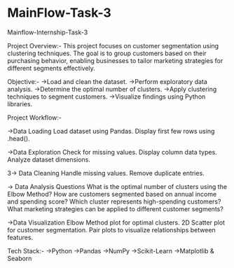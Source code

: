 # MainFlow-Task-3




Mainflow-Internship-Task-3

Project Overview:- This project focuses on customer segmentation using clustering techniques. The goal is to group customers based on their purchasing behavior, enabling businesses to tailor marketing strategies for different segments effectively.

Objective:- ->Load and clean the dataset. ->Perform exploratory data analysis. ->Determine the optimal number of clusters. ->Apply clustering techniques to segment customers. ->Visualize findings using Python libraries.

Project Workflow:-

->Data Loading Load dataset using Pandas. Display first few rows using .head().

->Data Exploration Check for missing values. Display column data types. Analyze dataset dimensions.

3-> Data Cleaning Handle missing values. Remove duplicate entries.

-> Data Analysis Questions What is the optimal number of clusters using the Elbow Method? How are customers segmented based on annual income and spending score? Which cluster represents high-spending customers? What marketing strategies can be applied to different customer segments?

->Data Visualization Elbow Method plot for optimal clusters. 2D Scatter plot for customer segmentation. Pair plots to visualize relationships between features.

Tech Stack:- ->Python ->Pandas ->NumPy ->Scikit-Learn ->Matplotlib & Seaborn
